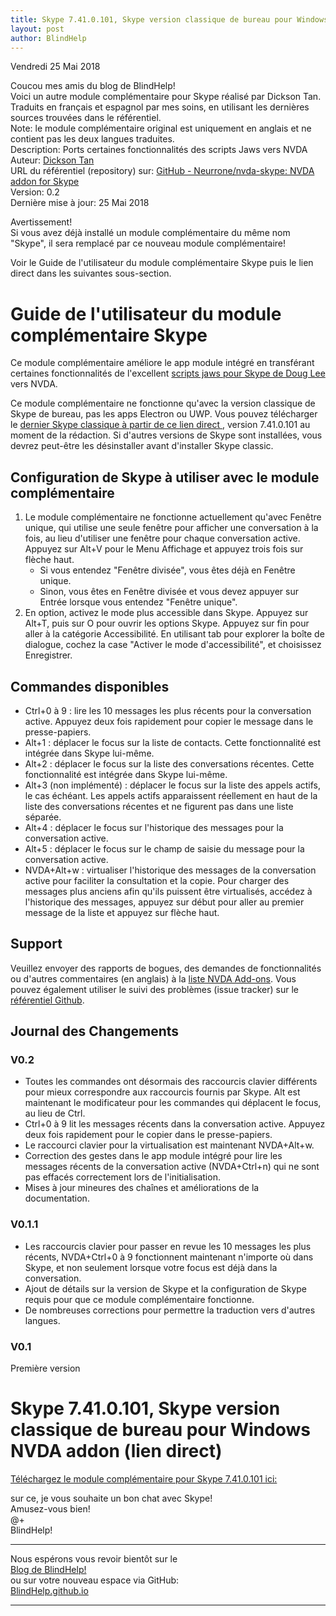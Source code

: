 ```yaml
---
title: Skype 7.41.0.101, Skype version classique de bureau pour Windows NVDA addon (lien direct)
layout: post
author: BlindHelp
---
```


<footer>Vendredi 25 Mai 2018</footer>


Coucou mes amis du blog de BlindHelp!    
Voici un autre module complémentaire pour Skype réalisé par Dickson Tan.    
Traduits en français et espagnol par mes soins, en utilisant les dernières sources trouvées dans le référentiel.       
Note: le module complémentaire original est uniquement en anglais et ne contient pas les deux langues traduites.         
Description: Ports certaines fonctionnalités des scripts Jaws vers NVDA       
Auteur: [Dickson Tan](mailto:<Neurrone@users.noreply.github.com>)     
URL du référentiel (repository) sur: [GitHub - Neurrone/nvda-skype: NVDA addon for Skype](https://github.com/Neurrone/nvda-skype)         
Version: 0.2          
Dernière mise à jour: 25 Mai 2018           

Avertissement!           
Si vous avez déjà installé un  module complémentaire du même nom "Skype", il sera remplacé par ce nouveau module complémentaire!       

Voir le Guide de l'utilisateur du module complémentaire Skype puis le lien direct dans les suivantes sous-section.           

# Guide de l'utilisateur du module complémentaire Skype

Ce module complémentaire améliore le app module intégré en transférant certaines fonctionnalités de l'excellent [scripts jaws  pour Skype de Doug Lee](http://www.dlee.org/skype/skypeman6.php) vers NVDA. 

Ce module complémentaire ne fonctionne qu'avec la version classique de Skype de bureau, pas les apps   Electron ou UWP. Vous pouvez télécharger le [dernier Skype classique à partir  de ce lien direct ](http://www.skype.com/go/getskype-full), version 7.41.0.101 au moment de la rédaction. Si d'autres versions de Skype sont installées, vous devrez peut-être les désinstaller avant d'installer Skype classic.

## Configuration de Skype à utiliser avec le module complémentaire

1. Le module complémentaire ne fonctionne actuellement qu'avec Fenêtre unique, qui utilise une seule fenêtre pour afficher une conversation à la fois, au lieu d'utiliser une fenêtre pour chaque conversation active. Appuyez sur Alt+V pour le Menu Affichage et appuyez trois fois  sur flèche haut. 
    * Si vous entendez "Fenêtre divisée", vous êtes déjà en  Fenêtre unique. 
    * Sinon, vous êtes en Fenêtre divisée et vous devez appuyer sur Entrée lorsque vous entendez "Fenêtre unique". 
2. En option, activez le mode plus accessible dans Skype. Appuyez sur Alt+T, puis sur O pour ouvrir les options Skype. Appuyez sur fin pour aller à la catégorie Accessibilité. En utilisant tab pour explorer la boîte de dialogue, cochez la case "Activer le mode d'accessibilité", et choisissez Enregistrer.

## Commandes disponibles

* Ctrl+0 à 9 : lire les 10 messages les plus récents pour la conversation active. Appuyez deux fois rapidement pour copier le message dans le presse-papiers.
* Alt+1 : déplacer le focus sur la liste de contacts. Cette fonctionnalité est intégrée dans Skype lui-même.
* Alt+2 : déplacer le focus sur la liste des conversations récentes. Cette fonctionnalité est intégrée dans Skype lui-même.
* Alt+3 (non implémenté) : déplacer le focus sur la liste des appels actifs, le cas échéant. Les appels actifs apparaissent réellement en haut de la liste des conversations récentes et ne figurent pas dans une liste séparée.
* Alt+4 : déplacer le focus sur l'historique des messages pour la conversation active.
* Alt+5 : déplacer le focus sur le champ de saisie du message pour la conversation active.
* NVDA+Alt+w : virtualiser l'historique des messages de la conversation active pour faciliter la consultation et la copie. Pour charger des messages plus anciens afin qu'ils puissent être virtualisés, accédez à l'historique des messages, appuyez sur début pour aller au premier message de la liste et appuyez sur  flèche haut.

## Support

Veuillez envoyer des rapports de bogues, des demandes de fonctionnalités ou d'autres commentaires (en anglais) à la [liste NVDA Add-ons](https://nvda-addons.groups.io/g/nvda-addons). Vous pouvez également utiliser le  suivi des problèmes  (issue tracker) sur le [référentiel  Github](https://github.com/Neurrone/nvda-skype).

## Journal des Changements

### V0.2

* Toutes les commandes ont désormais des raccourcis clavier différents pour mieux correspondre aux raccourcis fournis par Skype. Alt est maintenant le modificateur pour les commandes qui déplacent le focus, au lieu de Ctrl.
* Ctrl+0 à 9 lit les messages récents dans la conversation active. Appuyez deux fois rapidement pour le copier dans le presse-papiers.
* Le raccourci clavier pour la virtualisation est maintenant NVDA+Alt+w.
* Correction  des gestes dans le app module intégré pour lire les messages récents de la conversation active (NVDA+Ctrl+n) qui ne sont pas effacés correctement lors de l'initialisation.
* Mises à jour mineures des chaînes et améliorations de la documentation.

### V0.1.1

* Les raccourcis clavier pour passer en revue les 10 messages les plus récents, NVDA+Ctrl+0 à 9 fonctionnent maintenant n'importe où dans Skype, et non seulement lorsque votre focus est déjà dans la conversation.
* Ajout de détails sur la version de Skype et la configuration de Skype requis pour que ce module complémentaire fonctionne.
* De nombreuses corrections pour permettre la traduction vers d'autres langues.

### V0.1

Première version

# Skype 7.41.0.101, Skype version classique de bureau pour Windows NVDA addon (lien direct) #
[Téléchargez le module complémentaire pour Skype 7.41.0.101 ici:](https://blindhelp.github.io/Skype-0.2.nvda-addon)                

sur ce, je vous souhaite un bon chat avec Skype!                 
Amusez-vous bien!                   
@+            
BlindHelp!                     

---

Nous espérons vous revoir bientôt sur le      
[Blog de BlindHelp!](http://blindhelp.blogspot.fr/)                    
ou sur  votre nouveau espace via GitHub:                     
[BlindHelp.github.io](https://blindhelp.github.io)                    

---
